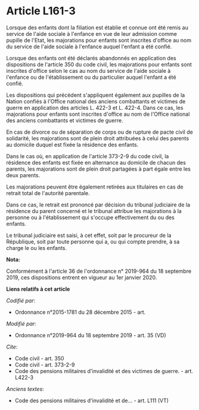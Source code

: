 # Article L161-3

Lorsque des enfants dont la filiation est établie et connue ont été remis au service de l'aide sociale à l'enfance en vue de
leur admission comme pupille de l'Etat, les majorations pour enfants sont inscrites d'office au nom du service de l'aide
sociale à l'enfance auquel l'enfant a été confié. 

Lorsque des enfants ont été déclarés abandonnés en application des dispositions de l'article 350 du code civil, les
majorations pour enfants sont inscrites d'office selon le cas au nom du service de l'aide sociale à l'enfance ou de
l'établissement ou du particulier auquel l'enfant a été confié. 

Les dispositions qui précèdent s'appliquent également aux pupilles de la Nation confiés à l'Office national des anciens
combattants et victimes de guerre en application des articles L. 422-3 et L. 422-4. Dans ce cas, les majorations pour enfants
sont inscrites d'office au nom de l'Office national des anciens combattants et victimes de guerre. 

En cas de divorce ou de séparation de corps ou de rupture de pacte civil de solidarité, les majorations sont de plein droit
attribuées à celui des parents au domicile duquel est fixée la résidence des enfants. 

Dans le cas où, en application de l'article 373-2-9 du code civil, la résidence des enfants est fixée en alternance au
domicile de chacun des parents, les majorations sont de plein droit partagées à part égale entre les deux parents. 

Les majorations peuvent être également retirées aux titulaires en cas de retrait total de l'autorité parentale. 

Dans ce cas, le retrait est prononcé par décision du   tribunal judiciaire de la résidence du parent concerné et le tribunal
attribue les majorations à la personne ou à l'établissement qui s'occupe effectivement du ou des enfants. 

Le   tribunal judiciaire est saisi, à cet effet, soit par le procureur de la République, soit par toute personne qui a, ou
qui compte prendre, à sa charge le ou les enfants.

**Nota:**

Conformément à l'article 36 de l'ordonnance n° 2019-964 du 18 septembre 2019, ces dispositions entrent en vigueur au 1er
janvier 2020.

**Liens relatifs à cet article**

_Codifié par_:

  - Ordonnance n°2015-1781 du 28 décembre 2015 - art.

_Modifié par_:

  - Ordonnance n°2019-964 du 18 septembre 2019 - art. 35 (VD)

_Cite_:

  - Code civil - art. 350
  - Code civil - art. 373-2-9
  - Code des pensions militaires d'invalidité et des victimes de guerre. - art. L422-3

_Anciens textes_:

  - Code des pensions militaires d'invalidité et de... - art. L111 (VT)
